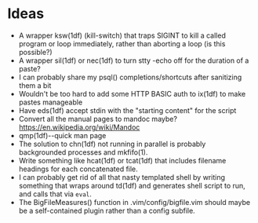 Ideas
=====

*   A wrapper ksw(1df) (kill-switch) that traps SIGINT to kill a called program
    or loop immediately, rather than aborting a loop (is this possible?)
*   A wrapper sil(1df) or nec(1df) to turn stty -echo off for the duration of a
    paste?
*   I can probably share my psql() completions/shortcuts after sanitizing them
    a bit
*   Wouldn't be too hard to add some HTTP BASIC auth to ix(1df) to make pastes
    manageable
*   Have eds(1df) accept stdin with the "starting content" for the script
*   Convert all the manual pages to mandoc maybe? <https://en.wikipedia.org/wiki/Mandoc>
*   qmp(1df)--quick man page
*   The solution to chn(1df) not running in parallel is probably backgrounded
    processes and mkfifo(1).
*   Write something like hcat(1df) or tcat(1df) that includes filename headings
    for each concatenated file.
*   I can probably get rid of all that nasty templated shell by writing
    something that wraps around td(1df) and generates shell script to run, and
    calls that via `eval`.
*   The BigFileMeasures() function in .vim/config/bigfile.vim should maybe be a
    self-contained plugin rather than a config subfile.
